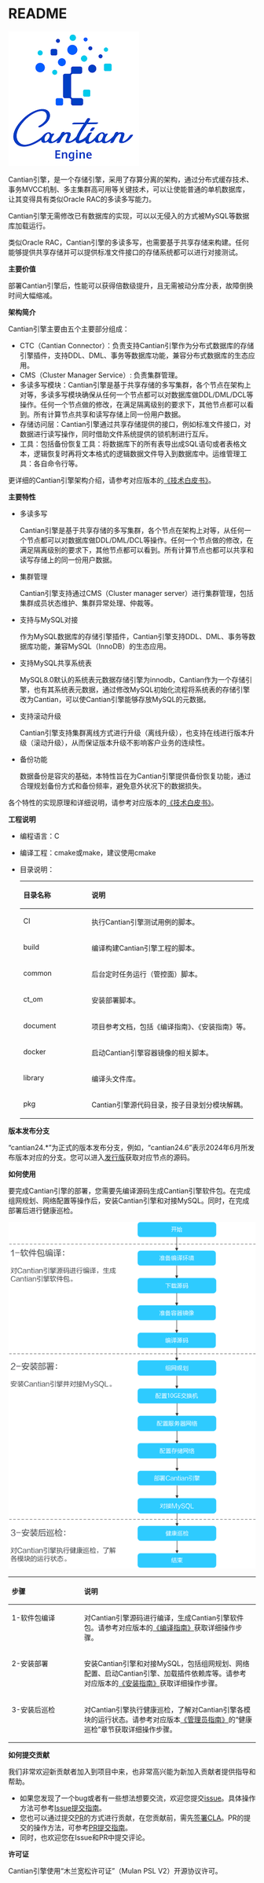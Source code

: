 # README<a name="ZH-CN_TOPIC_0000001963217182"></a>

![](documents/24.06/figures/zh-cn_image_0000001999699041.png)

Cantian引擎，是一个存储引擎，采用了存算分离的架构，通过分布式缓存技术、事务MVCC机制、多主集群高可用等关键技术，可以让使能普通的单机数据库，让其变得具有类似Oracle RAC的多读多写能力。

Cantian引擎无需修改已有数据库的实现，可以以无侵入的方式被MySQL等数据库加载运行。

类似Oracle RAC，Cantian引擎的多读多写，也需要基于共享存储来构建。任何能够提供共享存储并可以提供标准文件接口的存储系统都可以进行对接测试。

**主要价值<a name="section95698263517"></a>**

部署Cantian引擎后，性能可以获得倍数级提升，且无需被动分库分表，故障倒换时间大幅缩减。

**架构简介<a name="section11823171812167"></a>**

Cantian引擎主要由五个主要部分组成：

-   CTC（Cantian Connector）：负责支持Cantian引擎作为分布式数据库的存储引擎插件，支持DDL、DML、事务等数据库功能，兼容分布式数据库的生态应用。
-   CMS（Cluster Manager Service）: 负责集群管理。
-   多读多写模块：Cantian引擎是基于共享存储的多写集群，各个节点在架构上对等，多读多写模块确保从任何一个节点都可以对数据库做DDL/DML/DCL等操作。任何一个节点做的修改，在满足隔离级别的要求下，其他节点都可以看到。所有计算节点共享和读写存储上同一份用户数据。
-   存储访问层：Cantian引擎通过共享存储提供的接口，例如标准文件接口，对数据进行读写操作，同时借助文件系统提供的锁机制进行互斥。
-   工具：包括备份恢复工具：将数据库下的所有表导出成SQL语句或者表格文本，逻辑恢复时再将文本格式的逻辑数据文件导入到数据库中。运维管理工具：各自命令行等。

更详细的Cantian引擎架构介绍，请参考对应版本的[《技术白皮书》](https://gitee.com/openeuler/cantian/tree/master/documents)。

**主要特性<a name="section186081955174817"></a>**

-   多读多写

    Cantian引擎是基于共享存储的多写集群，各个节点在架构上对等，从任何一个节点都可以对数据库做DDL/DML/DCL等操作。任何一个节点做的修改，在满足隔离级别的要求下，其他节点都可以看到。所有计算节点也都可以共享和读写存储上的同一份用户数据。

-   集群管理

    Cantian引擎支持通过CMS（Cluster manager server）进行集群管理，包括集群成员状态维护、集群异常处理、仲裁等。

-   支持与MySQL对接

    作为MySQL数据库的存储引擎插件，Cantian引擎支持DDL、DML、事务等数据库功能，兼容MySQL（InnoDB）的生态应用。

-   支持MySQL共享系统表

    MySQL8.0默认的系统表元数据存储引擎为innodb，Cantian作为一个存储引擎，也有其系统表元数据，通过修改MySQL初始化流程将系统表的存储引擎改为Cantian，可以使Cantian引擎能够存放MySQL的元数据。

-   支持滚动升级

    Cantian引擎支持集群离线方式进行升级（离线升级），也支持在线进行版本升级（滚动升级），从而保证版本升级不影响客户业务的连续性。

-   备份功能

    数据备份是容灾的基础，本特性旨在为Cantian引擎提供备份恢复功能，通过合理规划备份方式和备份频率，避免意外状况下的数据损失。

各个特性的实现原理和详细说明，请参考对应版本的[《技术白皮书》](https://gitee.com/openeuler/cantian/tree/master/documents)。

**工程说明<a name="section1990572616234"></a>**

-   编程语言：C
-   编译工程：cmake或make，建议使用cmake
-   目录说明：

    <a name="zh-cn_topic_0000001570546425_table12447637174618"></a>
    <table><thead align="left"><tr id="zh-cn_topic_0000001570546425_row12448437114615"><th class="cellrowborder" valign="top" width="29.25%" id="mcps1.1.3.1.1"><p id="zh-cn_topic_0000001570546425_p6163124154816"><a name="zh-cn_topic_0000001570546425_p6163124154816"></a><a name="zh-cn_topic_0000001570546425_p6163124154816"></a>目录名称</p>
    </th>
    <th class="cellrowborder" valign="top" width="70.75%" id="mcps1.1.3.1.2"><p id="zh-cn_topic_0000001570546425_p715135711588"><a name="zh-cn_topic_0000001570546425_p715135711588"></a><a name="zh-cn_topic_0000001570546425_p715135711588"></a>说明</p>
    </th>
    </tr>
    </thead>
    <tbody><tr id="zh-cn_topic_0000001570546425_row10766533194814"><td class="cellrowborder" valign="top" width="29.25%" headers="mcps1.1.3.1.1 "><p id="zh-cn_topic_0000001570546425_p14190154554814"><a name="zh-cn_topic_0000001570546425_p14190154554814"></a><a name="zh-cn_topic_0000001570546425_p14190154554814"></a>CI</p>
    </td>
    <td class="cellrowborder" valign="top" width="70.75%" headers="mcps1.1.3.1.2 "><p id="p92301231105011"><a name="p92301231105011"></a><a name="p92301231105011"></a>执行Cantian引擎测试用例的脚本。</p>
    </td>
    </tr>
    <tr id="zh-cn_topic_0000001570546425_row444883724619"><td class="cellrowborder" valign="top" width="29.25%" headers="mcps1.1.3.1.1 "><p id="zh-cn_topic_0000001570546425_p91902451481"><a name="zh-cn_topic_0000001570546425_p91902451481"></a><a name="zh-cn_topic_0000001570546425_p91902451481"></a>build</p>
    </td>
    <td class="cellrowborder" valign="top" width="70.75%" headers="mcps1.1.3.1.2 "><p id="p1065863514507"><a name="p1065863514507"></a><a name="p1065863514507"></a>编译构建Cantian引擎工程的脚本。</p>
    </td>
    </tr>
    <tr id="zh-cn_topic_0000001570546425_row1444983711469"><td class="cellrowborder" valign="top" width="29.25%" headers="mcps1.1.3.1.1 "><p id="zh-cn_topic_0000001570546425_p0190845144811"><a name="zh-cn_topic_0000001570546425_p0190845144811"></a><a name="zh-cn_topic_0000001570546425_p0190845144811"></a>common</p>
    </td>
    <td class="cellrowborder" valign="top" width="70.75%" headers="mcps1.1.3.1.2 "><p id="zh-cn_topic_0000001570546425_p16190144594812"><a name="zh-cn_topic_0000001570546425_p16190144594812"></a><a name="zh-cn_topic_0000001570546425_p16190144594812"></a>后台定时任务运行（管控面）脚本。</p>
    </td>
    </tr>
    <tr id="zh-cn_topic_0000001570546425_row8449143713463"><td class="cellrowborder" valign="top" width="29.25%" headers="mcps1.1.3.1.1 "><p id="zh-cn_topic_0000001570546425_p1819144514815"><a name="zh-cn_topic_0000001570546425_p1819144514815"></a><a name="zh-cn_topic_0000001570546425_p1819144514815"></a>ct_om</p>
    </td>
    <td class="cellrowborder" valign="top" width="70.75%" headers="mcps1.1.3.1.2 "><p id="zh-cn_topic_0000001570546425_p1819114514812"><a name="zh-cn_topic_0000001570546425_p1819114514812"></a><a name="zh-cn_topic_0000001570546425_p1819114514812"></a>安装部署脚本。</p>
    </td>
    </tr>
    <tr id="row334613520509"><td class="cellrowborder" valign="top" width="29.25%" headers="mcps1.1.3.1.1 "><p id="p534625225014"><a name="p534625225014"></a><a name="p534625225014"></a>document</p>
    </td>
    <td class="cellrowborder" valign="top" width="70.75%" headers="mcps1.1.3.1.2 "><p id="p123469527502"><a name="p123469527502"></a><a name="p123469527502"></a>项目参考文档，包括《编译指南》、《安装指南》等。</p>
    </td>
    </tr>
    <tr id="row2034725295016"><td class="cellrowborder" valign="top" width="29.25%" headers="mcps1.1.3.1.1 "><p id="p23471252135015"><a name="p23471252135015"></a><a name="p23471252135015"></a>docker</p>
    </td>
    <td class="cellrowborder" valign="top" width="70.75%" headers="mcps1.1.3.1.2 "><p id="p73472523502"><a name="p73472523502"></a><a name="p73472523502"></a>启动Cantian引擎容器镜像的相关脚本。</p>
    </td>
    </tr>
    <tr id="row7347155285012"><td class="cellrowborder" valign="top" width="29.25%" headers="mcps1.1.3.1.1 "><p id="p4347352145018"><a name="p4347352145018"></a><a name="p4347352145018"></a>library</p>
    </td>
    <td class="cellrowborder" valign="top" width="70.75%" headers="mcps1.1.3.1.2 "><p id="p1034725205012"><a name="p1034725205012"></a><a name="p1034725205012"></a>编译头文件库。</p>
    </td>
    </tr>
    <tr id="row1534718520507"><td class="cellrowborder" valign="top" width="29.25%" headers="mcps1.1.3.1.1 "><p id="p7347105216502"><a name="p7347105216502"></a><a name="p7347105216502"></a>pkg</p>
    </td>
    <td class="cellrowborder" valign="top" width="70.75%" headers="mcps1.1.3.1.2 "><p id="p93471452125013"><a name="p93471452125013"></a><a name="p93471452125013"></a>Cantian引擎源代码目录，按子目录划分模块解耦。</p>
    </td>
    </tr>
    </tbody>
    </table>

**版本发布分支<a name="section143991551144518"></a>**

“cantian24.\*”为正式的版本发布分支，例如，“cantian24.6”表示2024年6月所发布版本对应的分支。您可以进入[发行版](https://gitee.com/openeuler/cantian/releases)获取对应节点的源码。

**如何使用<a name="section557582771513"></a>**

要完成Cantian引擎的部署，您需要先编译源码生成Cantian引擎软件包。在完成组网规划、网络配置等操作后，安装Cantian引擎和对接MySQL。同时，在完成部署后进行健康巡检。

![](documents/24.06/figures/240117144514553.png)

<a name="table125761327131511"></a>
<table><thead align="left"><tr id="row65767273154"><th class="cellrowborder" valign="top" width="29.25%" id="mcps1.1.3.1.1"><p id="p1820118256205"><a name="p1820118256205"></a><a name="p1820118256205"></a>步骤</p>
</th>
<th class="cellrowborder" valign="top" width="70.75%" id="mcps1.1.3.1.2"><p id="p105767277151"><a name="p105767277151"></a><a name="p105767277151"></a>说明</p>
</th>
</tr>
</thead>
<tbody><tr id="row105761227191514"><td class="cellrowborder" valign="top" width="29.25%" headers="mcps1.1.3.1.1 "><p id="p8961441172011"><a name="p8961441172011"></a><a name="p8961441172011"></a>1-软件包编译</p>
</td>
<td class="cellrowborder" valign="top" width="70.75%" headers="mcps1.1.3.1.2 "><p id="p1557612715153"><a name="p1557612715153"></a><a name="p1557612715153"></a><span id="text595572692618"><a name="text595572692618"></a><a name="text595572692618"></a>对<span id="text01851227102611"><a name="text01851227102611"></a><a name="text01851227102611"></a>Cantian引擎</span></span>源码进行编译，生成<span id="text1751493872612"><a name="text1751493872612"></a><a name="text1751493872612"></a>Cantian引擎</span>软件包。请参考对应版本的<a href="https://gitee.com/openeuler/cantian/tree/master/documents" target="_blank" rel="noopener noreferrer">《编译指南》</a>获取详细操作步骤。</p>
</td>
</tr>
<tr id="row357611276152"><td class="cellrowborder" valign="top" width="29.25%" headers="mcps1.1.3.1.1 "><p id="p1795141182013"><a name="p1795141182013"></a><a name="p1795141182013"></a>2-安装部署</p>
</td>
<td class="cellrowborder" valign="top" width="70.75%" headers="mcps1.1.3.1.2 "><p id="p35761273153"><a name="p35761273153"></a><a name="p35761273153"></a>安装<span id="text55951228103410"><a name="text55951228103410"></a><a name="text55951228103410"></a><span id="text11595192823419"><a name="text11595192823419"></a><a name="text11595192823419"></a>Cantian引擎</span></span>和对接MySQL，包括组网规划、网络配置、启动<span id="text1376892863911"><a name="text1376892863911"></a><a name="text1376892863911"></a>Cantian引擎</span>、加载插件依赖库等。请参考对应版本的<a href="https://gitee.com/openeuler/cantian/tree/master/documents" target="_blank" rel="noopener noreferrer">《安装指南》</a>获取详细操作步骤。</p>
</td>
</tr>
<tr id="row1757662715156"><td class="cellrowborder" valign="top" width="29.25%" headers="mcps1.1.3.1.1 "><p id="p795841172016"><a name="p795841172016"></a><a name="p795841172016"></a>3-安装后巡检</p>
</td>
<td class="cellrowborder" valign="top" width="70.75%" headers="mcps1.1.3.1.2 "><p id="p19576122713159"><a name="p19576122713159"></a><a name="p19576122713159"></a><span id="zh-cn_topic_0000001788626252_text536719475317"><a name="zh-cn_topic_0000001788626252_text536719475317"></a><a name="zh-cn_topic_0000001788626252_text536719475317"></a><span id="text158171389551"><a name="text158171389551"></a><a name="text158171389551"></a>对<span id="text681710817550"><a name="text681710817550"></a><a name="text681710817550"></a>Cantian引擎</span></span></span>执行健康巡检，了解<span id="text551911910552"><a name="text551911910552"></a><a name="text551911910552"></a>对<span id="text18519719165519"><a name="text18519719165519"></a><a name="text18519719165519"></a>Cantian引擎</span></span>各模块的运行状态。请参考对应版本<a href="https://gitee.com/openeuler/cantian/tree/master/documents" target="_blank" rel="noopener noreferrer">《管理员指南》</a>的“健康巡检”章节获取详细操作步骤。</p>
</td>
</tr>
</tbody>
</table>

**如何提交贡献<a name="section99213112171"></a>**

我们非常欢迎新贡献者加入到项目中来，也非常高兴能为新加入贡献者提供指导和帮助。

-   如果您发现了一个bug或者有一些想法想要交流，欢迎您提交[issue](https://gitee.com/openeuler/cantian/issues)。具体操作方法可参考[Issue提交指南](https://gitee.com/openeuler/community/blob/master/zh/contributors/issue-submit.md)。
-   您也可以通过提交[PR](https://gitee.com/openeuler/cantian/pulls)的方式进行贡献，在您贡献前，需先[签署CLA](https://clasign.osinfra.cn/sign/gitee_openeuler-1611298811283968340)。PR的提交的操作方法，可参考[PR提交指南](https://gitee.com/openeuler/community/blob/master/zh/contributors/pull-request.md)。
-   同时，也欢迎您在Issue和PR中提交评论。

**许可证<a name="section1668615316467"></a>**

Cantian引擎使用“木兰宽松许可证”（Mulan PSL V2）开源协议许可。

